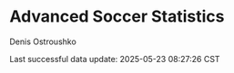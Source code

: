 # Advanced Soccer Statistics
Denis Ostroushko

<!-- gfm -->

Last successful data update: 2025-05-23 08:27:26 CST
